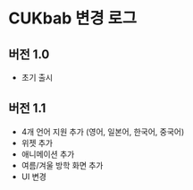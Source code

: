 # CUKbab 변경 로그

## 버전 1.0
- 초기 출시

## 버전 1.1
- 4개 언어 지원 추가 (영어, 일본어, 한국어, 중국어)
- 위젯 추가
- 애니메이션 추가
- 여름/겨울 방학 화면 추가
- UI 변경
